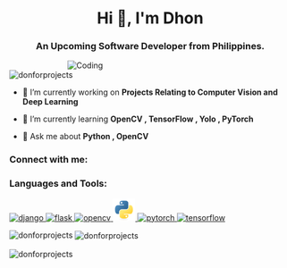 <h1 align="center">Hi 👋, I'm Dhon</h1>
<h3 align="center">An Upcoming Software Developer from Philippines.</h3>
<img align="right" alt="Coding" width="400" src="https://i.pinimg.com/originals/e4/26/70/e426702edf874b181aced1e2fa5c6cde.gif">

<p align="left"> <img src="https://komarev.com/ghpvc/?username=donforprojects&label=Profile%20views&color=0e75b6&style=flat" alt="donforprojects" /> </p>

- 🔭 I’m currently working on **Projects Relating to Computer Vision and Deep Learning**

- 🌱 I’m currently learning **OpenCV , TensorFlow , Yolo , PyTorch**

- 💬 Ask me about **Python , OpenCV**

<h3 align="left">Connect with me:</h3>
<p align="left">
</p>

<h3 align="left">Languages and Tools:</h3>
<p align="left"> <a href="https://www.djangoproject.com/" target="_blank" rel="noreferrer"> <img src="https://cdn.worldvectorlogo.com/logos/django.svg" alt="django" width="40" height="40"/> </a> <a href="https://flask.palletsprojects.com/" target="_blank" rel="noreferrer"> <img src="https://www.vectorlogo.zone/logos/pocoo_flask/pocoo_flask-icon.svg" alt="flask" width="40" height="40"/> </a> <a href="https://opencv.org/" target="_blank" rel="noreferrer"> <img src="https://www.vectorlogo.zone/logos/opencv/opencv-icon.svg" alt="opencv" width="40" height="40"/> </a> <a href="https://www.python.org" target="_blank" rel="noreferrer"> <img src="https://raw.githubusercontent.com/devicons/devicon/master/icons/python/python-original.svg" alt="python" width="40" height="40"/> </a> <a href="https://pytorch.org/" target="_blank" rel="noreferrer"> <img src="https://www.vectorlogo.zone/logos/pytorch/pytorch-icon.svg" alt="pytorch" width="40" height="40"/> </a> <a href="https://www.tensorflow.org" target="_blank" rel="noreferrer"> <img src="https://www.vectorlogo.zone/logos/tensorflow/tensorflow-icon.svg" alt="tensorflow" width="40" height="40"/> </a> </p>

<p><img align="left" src="https://github-readme-stats.vercel.app/api/top-langs?username=donforprojects&show_icons=true&locale=en&layout=compact" alt="donforprojects" /></p>

<p>&nbsp;<img align="center" src="https://github-readme-stats.vercel.app/api?username=donforprojects&show_icons=true&locale=en" alt="donforprojects" /></p>

<p><img align="center" src="https://github-readme-streak-stats.herokuapp.com/?user=donforprojects&" alt="donforprojects" /></p>
